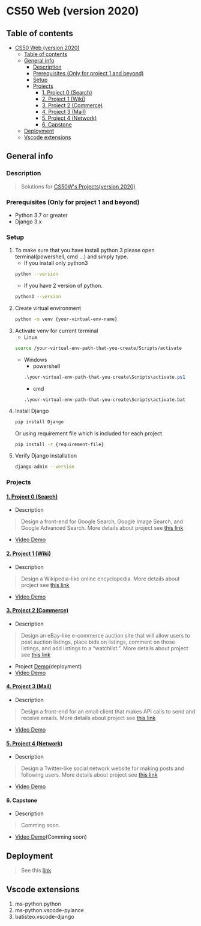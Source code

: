 # CS50 Web (version 2020)

## Table of contents

- [CS50 Web (version 2020)](#cs50-web-version-2020)
  - [Table of contents](#table-of-contents)
  - [General info](#general-info)
    - [Description](#description)
    - [Prerequisites (Only for project 1 and beyond)](#prerequisites-only-for-project-1-and-beyond)
    - [Setup](#setup)
    - [Projects](#projects)
      - [1. Project 0 (Search)](#1-project-0-search)
      - [2. Project 1 (Wiki)](#2-project-1-wiki)
      - [3. Project 2 (Commerce)](#3-project-2-commerce)
      - [4. Project 3 (Mail)](#4-project-3-mail)
      - [5. Project 4 (Network)](#5-project-4-network)
      - [6. Capstone](#6-capstone)
  - [Deployment](#deployment)
  - [Vscode extensions](#vscode-extensions)

## General info

### Description
   > Solutions for [CS50W's Projects(version 2020)](https://cs50.harvard.edu/web/2020/)

### Prerequisites (Only for project 1 and beyond)
   * Python 3.7 or greater
   * Django 3.x

### Setup 
1. To make sure that you have install python 3 please open terminal(powershell, cmd ...) and simply type.
   * If you install only python3
   ```bash
   python --version
   ```
   * If you have 2 version of python.
   ```bash
   python3 --version
   ```
2. Create virtual environment
   ```bash
   python -m venv {your-virtual-env-name}
   ```
3. Activate venv for current terminal
   * Linux
   ```bash
   source /your-virtual-env-path-that-you-create/Scripts/activate
   ```
   * Windows
      * powershell
      ```powershell
      .\your-virtual-env-path-that-you-create\Scripts\activate.ps1
      ```
      * cmd
      ```batch
      .\your-virtual-env-path-that-you-create\Scripts\activate.bat
      ```
4. Install Django
   ```sh
   pip install Django
   ```
   Or using requirement file which is included for each project
   ```sh
   pip install -r {requirement-file}
   ```
5. Verify Django installation
   ```sh
   django-admin --version 
   ```
      
### Projects

#### [1. Project 0 (Search)](Search)
   * Description
   > Design a front-end for Google Search, Google Image Search, and Google Advanced Search. More details about project see [this link](https://cs50.harvard.edu/web/2020/projects/0/search/)
   * [Video Demo](https://www.youtube.com/watch?v=NIXez8okMbs)
 
#### [2. Project 1 (Wiki)](Wiki) 
   * Description
   > Design a Wikipedia-like online encyclopedia. More details about project see [this link](https://cs50.harvard.edu/web/2020/projects/1/wiki/)
   * [Video Demo](https://www.youtube.com/watch?v=qYIjgQsfsfg)

#### [3. Project 2 (Commerce)](Commerce)
   * Description
   > Design an eBay-like e-commerce auction site that will allow users to post auction listings, place bids on listings, comment on those listings, and add listings to a “watchlist.”. More details about project see [this link](https://cs50.harvard.edu/web/2020/projects/2/commerce/)
   * Project [Demo](https://commerce-50w.herokuapp.com/)(deployment)
   * [Video Demo](https://www.youtube.com/watch?v=sN0wIE_tghw)

#### [4. Project 3 (Mail)](Mail)
   * Description
   > Design a front-end for an email client that makes API calls to send and receive emails. More details about project see [this link](https://cs50.harvard.edu/web/2020/projects/3/mail/)
   * [Video Demo](https://www.youtube.com/watch?v=rbipMVPtDQE)

#### [5. Project 4 (Network)](Network)
   * Description
   > Design a Twitter-like social network website for making posts and following users. More details about project see [this link](https://cs50.harvard.edu/web/2020/projects/4/network/)
   * [Video Demo](https://www.youtube.com/watch?v=mZwGtA9GS_E)

#### 6. Capstone
   * Description
   > Comming soon.
   * [Video Demo](Final-Project)(Comming soon)

## Deployment 
> See this [link](Deploy-Guide)

## Vscode extensions
1. ms-python.python
2. ms-python.vscode-pylance
3. batisteo.vscode-django
